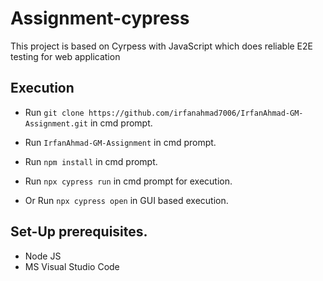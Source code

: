 Assignment-cypress
=================

This project is based on Cyrpess with JavaScript which does reliable E2E testing for web application


Execution
-----------------
* Run `git clone https://github.com/irfanahmad7006/IrfanAhmad-GM-Assignment.git` in cmd prompt.
* Run `IrfanAhmad-GM-Assignment` in cmd prompt.
* Run `npm install` in cmd prompt.
* Run `npx cypress run` in cmd prompt for execution.

* Or Run `npx cypress open` in GUI based execution.

Set-Up prerequisites.
-----------------
* Node JS
* MS Visual Studio Code
